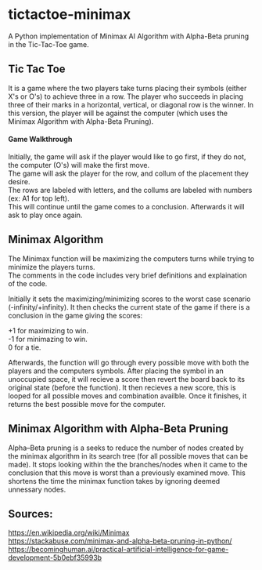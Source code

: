 # tictactoe-minimax
A Python implementation of Minimax AI Algorithm with Alpha-Beta pruning in the Tic-Tac-Toe game.

## Tic Tac Toe
It is a game where the two players take turns placing their symbols (either X's or O's) to achieve three in a row. The player who succeeds in placing three of their marks in a horizontal, vertical, or diagonal row is the winner. In this version, the player will be against the computer (which uses the Minimax Algorithm with Alpha-Beta Pruning). 

#### Game Walkthrough
Initially, the game will ask if the player would like to go first, if they do not, the computer (O's) will make the first move.   
The game will ask the player for the row, and collum of the placement they desire.  
The rows are labeled with letters, and the collums are labeled with numbers (ex: A1 for top left).  
This will continue until the game comes to a conclusion. Afterwards it will ask to play once again.

## Minimax Algorithm 
The Minimax function will be maximizing the computers turns while trying to minimize the players turns.   
The comments in the code includes very brief definitions and explaination of the code.

Initially it sets the maximizing/minimizing scores to the worst case scenario (-infinity/+infinity). It then checks the current state of the game if there is a conclusion in the game giving the scores:  

+1 for maximizing to win.  
-1 for minimazing to win.  
0 for a tie.  

Afterwards, the function will go through every possible move with both the players and the computers symbols. After placing the symbol in an unoccupied space, it will recieve a score then revert the board back to its original state (before the function). It then recieves a new score, this is looped for all possible moves and combination availble. Once it finishes, it returns the best possible move for the computer.

## Minimax Algorithm with Alpha-Beta Pruning
Alpha–Beta pruning is a  seeks to reduce the number of nodes created by the minimax algorithm in its search tree (for all possible moves that can be made). It stops looking within the the branches/nodes when it came to the conclusion that this move is worst than a previously examined move. This shortens the time the minimax function takes by ignoring deemed unnessary nodes.

## Sources:
https://en.wikipedia.org/wiki/Minimax  
https://stackabuse.com/minimax-and-alpha-beta-pruning-in-python/
https://becominghuman.ai/practical-artificial-intelligence-for-game-development-5b0ebf35993b
